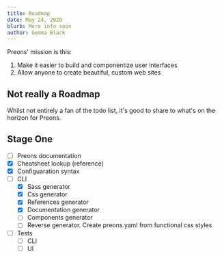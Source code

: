 ```yaml
---
title: Roadmap
date: May 24, 2020
blurb: More info soon
author: Gemma Black
---
```


Preons' mission is this:

1. Make it easier to build and componentize user interfaces
2. Allow anyone to create beautiful, custom web sites

## Not really a Roadmap

Whilst not entirely a fan of the todo list, it's good to share to what's on the horizon for Preons.

## Stage One

- [ ] Preons documentation
- [x] Cheatsheet lookup (reference)
- [x] Configuaration syntax
- [ ] CLI
  - [x] Sass generator
  - [x] Css generator
  - [x] References generator
  - [x] Documentation generator
  - [ ] Components generator
  - [ ] Reverse generator. Create preons.yaml from functional css styles
- [ ] Tests
  - [ ] CLI
  - [ ] UI
